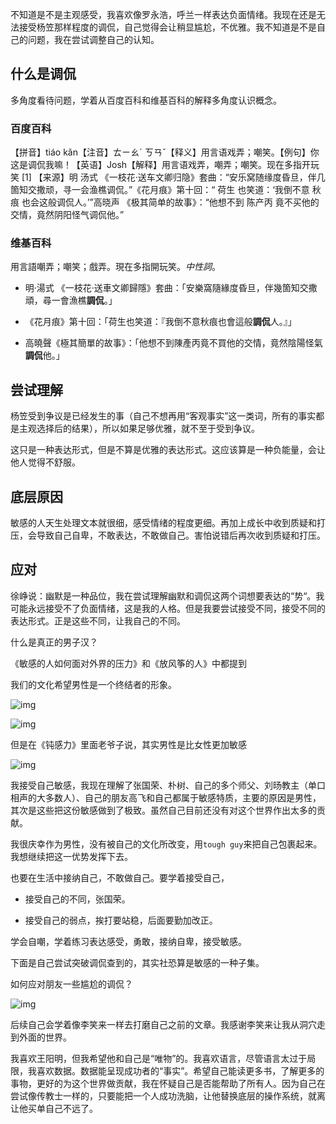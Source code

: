 不知道是不是主观感受，我喜欢像罗永浩，呼兰一样表达负面情绪。我现在还是无法接受杨笠那样程度的调侃，自己觉得会让稍显尴尬，不优雅。我不知道是不是自己的问题，我在尝试调整自己的认知。

## 什么是调侃

多角度看待问题，学着从百度百科和维基百科的解释多角度认识概念。

### 百度百科

【拼音】tiáo kǎn【注音】ㄊㄧㄠˊ ㄎㄢˇ【释义】用言语戏弄；嘲笑。【例句】你这是调侃我嘛！【英语】Josh【解释】用言语戏弄，嘲弄；嘲笑。现在多指开玩笑 [1] 【来源】明 汤式 《一枝花·送车文卿归隐》套曲：“安乐窝随缘度昏旦，伴几箇知交撒顽，寻一会渔樵调侃。”《花月痕》第十回：“ 荷生 也笑道：‘我倒不意 秋痕 也会这般调侃人。’”高晓声 《极其简单的故事》：“他想不到 陈产丙 竟不买他的交情，竟然阴阳怪气调侃他。”

### 维基百科

用言語嘲弄；嘲笑；戲弄。現在多指開玩笑。*中性詞*。

- 明·湯式 《一枝花·送車文卿歸隱》套曲：「安樂窩隨緣度昏旦，伴幾箇知交撒頑，尋一會漁樵**調侃**。」

- 《花月痕》第十回：「荷生也笑道：『我倒不意秋痕也會這般**調侃**人。』」

- 高曉聲《極其簡單的故事》：「他想不到陳產丙竟不買他的交情，竟然陰陽怪氣**調侃**他。」



## 尝试理解

杨笠受到争议是已经发生的事（自己不想再用“客观事实”这一类词，所有的事实都是主观选择后的结果），所以如果足够优雅，就不至于受到争议。

这只是一种表达形式，但是不算是优雅的表达形式。这应该算是一种负能量，会让他人觉得不舒服。

## 底层原因

敏感的人天生处理文本就很细，感受情绪的程度更细。再加上成长中收到质疑和打压，会导致自己自卑，不敢表达，不敢做自己。害怕说错后再次收到质疑和打压。



## 应对

徐峥说：幽默是一种品位，我在尝试理解幽默和调侃这两个词想要表达的“势“。我可能永远接受不了负面情绪，这是我的人格。但是我要尝试接受不同，接受不同的表达形式。正是这些不同，让我自己的不同。

什么是真正的男子汉？

《敏感的人如何面对外界的压力》和《放风筝的人》中都提到

我们的文化希望男性是一个终结者的形象。

![img](https://mmbiz.qpic.cn/mmbiz_jpg/yVhTsRMicTckWRThjib4ickXx7dCOnd4aLdibSgrlLVbCBOcDXTMfF1IoeuqbwTk0ibI4iaROaM86B0JdLB02RzyNXHQ/640?wx_fmt=jpeg)



![img](https://mmbiz.qpic.cn/mmbiz_jpg/yVhTsRMicTckWRThjib4ickXx7dCOnd4aLdVFDKnvbWI8rJzeXrek0dVcls2u44J6ib9ltCg03R2iczfswl7l42RUog/640?wx_fmt=jpeg)



但是在《钝感力》里面老爷子说，其实男性是比女性更加敏感

![img](https://mmbiz.qpic.cn/mmbiz_jpg/yVhTsRMicTckWRThjib4ickXx7dCOnd4aLdvV07zUc4NibnM0RxXhGX8R15WTwequ6YSSwuD6LRClSuK6jf83onZlg/640?wx_fmt=jpeg)





我接受自己敏感，我现在理解了张国荣、朴树、自己的多个师父、刘旸教主（单口相声的大多数人）、自己的朋友高飞和自己都属于敏感特质，主要的原因是男性，其次是这些把这份敏感做到了极致。虽然自己目前还没有对这个世界作出太多的贡献。

我很庆幸作为男性，没有被自己的文化所改变，用`tough guy`来把自己包裹起来。我想继续把这一优势发挥下去。



也要在生活中接纳自己，不敢做自己。要学着接受自己，

- 接受自己的不同，张国荣。

- 接受自己的弱点，挨打要站稳，后面要勤加改正。



学会自嘲，学着练习表达感受，勇敢，接纳自卑，接受敏感。

下面是自己尝试突破调侃查到的，其实社恐算是敏感的一种子集。

如何应对朋友一些尴尬的调侃？

![img](https://mmbiz.qpic.cn/mmbiz_png/yVhTsRMicTckWRThjib4ickXx7dCOnd4aLdzsRyZFN7jPpHlMt9b4097FpwaUibWrwZNvtLVichEyAKTvXRhJQsskfw/640?wx_fmt=png)



后续自己会学着像李笑来一样去打磨自己之前的文章。我感谢李笑来让我从洞穴走到外面的世界。



我喜欢王阳明，但我希望他和自己是“唯物”的。我喜欢语言，尽管语言太过于局限，我喜欢数据。数据能呈现成功者的“事实”。希望自己能读更多书，了解更多的事物，更好的为这个世界做贡献，我在怀疑自己是否能帮助了所有人。因为自己在尝试像传教士一样的，只要能把一个人成功洗脑，让他替换底层的操作系统，就离让他买单自己不远了。